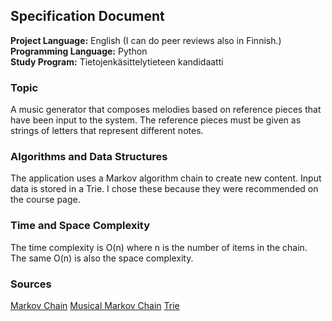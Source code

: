 ## Specification Document
**Project Language:** English (I can do peer reviews also in Finnish.)  
**Programming Language:** Python  
**Study Program:** Tietojenkäsittelytieteen kandidaatti

### Topic
A music generator that composes melodies based on reference pieces that have been input to the system. The reference pieces must be given as strings of letters that represent different notes.

### Algorithms and Data Structures
The application uses a Markov algorithm chain to create new content. Input data is stored in a Trie. I chose these because they were recommended on the course page.

### Time and Space Complexity
The time complexity is O(n) where n is the number of items in the chain. The same O(n) is also the space complexity.

### Sources
[Markov Chain](https://www.youtube.com/watch?v=eGFJ8vugIWA)
[Musical Markov Chain](https://www.youtube.com/watch?v=0kMSp8Deamk&t=91s)
[Trie](https://www.youtube.com/watch?v=AXjmTQ8LEoI)
